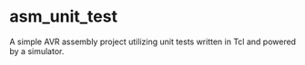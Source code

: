 asm_unit_test
=============

A simple AVR assembly project utilizing unit tests written in Tcl and powered by a simulator.
